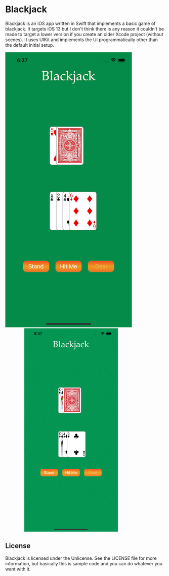 # Blackjack

Blackjack is an iOS app written in Swift that implements a basic game of blackjack. It targets iOS 13 but I don't think there is any reason it couldn't be made to target a lower version if you create an older Xcode project (without scenes). It uses UIKit and implements the UI programmatically other than the default initial setup.




<img src="Screenshot.png" style="margin-right: 60px;"><img src="Screenshot.gif" style="margin-left: 60px;">


## License

Blackjack is licensed under the Unlicense. See the LICENSE file for more information, but basically this is sample code and you can do whatever you want with it.
